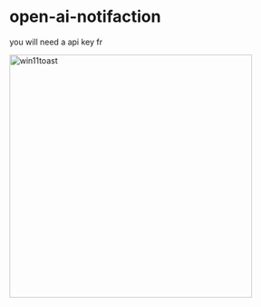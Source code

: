 # open-ai-notifaction
 you will need a api key fr

<img width="428" alt="win11toast" src="https://github.com/callum1206/open-ai-notifaction/assets/126166741/a6589b9c-38e1-4661-9ef1-77dc74b0897d">
